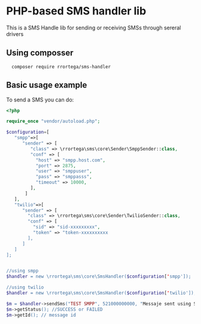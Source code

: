PHP-based SMS handler lib
=============

This is a SMS Handle lib for sending or receiving SMSs through sereral drivers

Using composser
-----
``` 
  composer require rrortega/sms-handler
``` 

Basic usage example
-----

To send a SMS you can do:

``` php
<?php

require_once "vendor/autoload.php";

$configuration=[
   "smpp"=>[
      "sender" => [  
         "class" => \rrortega\sms\core\Sender\SmppSender::class,
         "conf" => [
           "host" => "smpp.host.com",
           "port" => 2875,
           "user" => "smppuser",
           "pass" => "smppasss",
           "timeout" => 10000,
         ], 
       ]
   ],
   "twilio"=>[
      "sender" => [  
        "class" => \rrortega\sms\core\Sender\TwilioSender::class,
        "conf" => [
          "sid" => "sid-xxxxxxxxx",
          "token" => "token-xxxxxxxxxx
        ],
      ]
   ]
];


//using smpp
$handler = new \rrortega\sms\core\SmsHandler($configuration['smpp']);

//using twilio
$handler = new \rrortega\sms\core\SmsHandler($configuration['twilio']);

$m = $handler->sendSms("TEST SMPP", 521000000000, "Messaje sent using Smpp Driver");
$m->getStatus(); //SUCCESS or FAILED
$m->getId(); // message id



